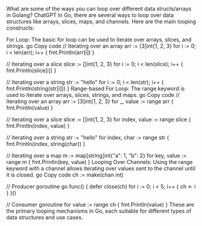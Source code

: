 What are some of the ways you can loop over different data structs/arrays in Golang?
ChatGPT
In Go, there are several ways to loop over data structures like arrays, slices, maps, and channels. Here are the main looping constructs:

For Loop: The basic for loop can be used to iterate over arrays, slices, and strings.
go
Copy code
// Iterating over an array
arr := [3]int{1, 2, 3}
for i := 0; i < len(arr); i++ {
fmt.Println(arr[i])
}

// Iterating over a slice
slice := []int{1, 2, 3}
for i := 0; i < len(slice); i++ {
fmt.Println(slice[i])
}

// Iterating over a string
str := "hello"
for i := 0; i < len(str); i++ {
fmt.Println(string(str[i]))
}
Range-based For Loop: The range keyword is used to iterate over arrays, slices, strings, and maps.
go
Copy code
// Iterating over an array
arr := [3]int{1, 2, 3}
for \_, value := range arr {
fmt.Println(value)
}

// Iterating over a slice
slice := []int{1, 2, 3}
for index, value := range slice {
fmt.Println(index, value)
}

// Iterating over a string
str := "hello"
for index, char := range str {
fmt.Println(index, string(char))
}

// Iterating over a map
m := map[string]int{"a": 1, "b": 2}
for key, value := range m {
fmt.Println(key, value)
}
Looping Over Channels: Using the range keyword with a channel allows iterating over values sent to the channel until it is closed.
go
Copy code
ch := make(chan int)

// Producer goroutine
go func() {
defer close(ch)
for i := 0; i < 5; i++ {
ch <- i
}
}()

// Consumer goroutine
for value := range ch {
fmt.Println(value)
}
These are the primary looping mechanisms in Go, each suitable for different types of data structures and use cases.
